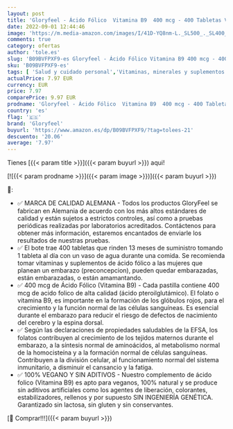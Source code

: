 ```yaml
---
layout: post
title: 'Gloryfeel - Ácido Fólico  Vitamina B9  400 mcg - 400 Tabletas Veganas para más de 1 año - Vitaminas embarazo - Crecimiento del tejido materno - Sistema inmunológico normal y células sanguíneas'
date: 2022-09-01 12:44:46
image: 'https://m.media-amazon.com/images/I/41D-YQ8nm-L._SL500_._SL400_.jpg'
comments: true
category: ofertas
author: 'tole.es'
slug: 'B09BVFPXF9-es Gloryfeel - Ácido Fólico Vitamina B9 400 mcg - 400...'
sku: 'B09BVFPXF9-es'
tags: [ 'Salud y cuidado personal','Vitaminas, minerales y suplementos en medicamentos, remedios y suplementos dietéticos','embarazo','gloryfeel','🇪🇸', ]
actualPrice: 7.97 EUR
currency: EUR
price: 7.97
comparePrice: 9.97 EUR
prodname: 'Gloryfeel - Ácido Fólico  Vitamina B9  400 mcg - 400 Tabletas Veganas para más de 1 año - Vitaminas embarazo - Crecimiento del tejido materno - Sistema inmunológico normal y células sanguíneas'
country: 'es'
flag: '🇪🇸'
brand: 'Gloryfeel'
buyurl: 'https://www.amazon.es/dp/B09BVFPXF9/?tag=tolees-21'
descuento: '20.06'
average: '7.97'
---
```


Tienes [{{< param title >}}]({{< param buyurl >}}) aqui!

[![{{< param prodname >}}]({{< param image >}})]({{< param buyurl >}})

🔎:

- ✅ MARCA DE CALIDAD ALEMANA - Todos los productos GloryFeel se fabrican en Alemania de acuerdo con los más altos estándares de calidad y están sujetos a estrictos controles, así como a pruebas periódicas realizadas por laboratorios acreditados. Contáctenos para obtener más información, estaremos encantados de enviarle los resultados de nuestras pruebas.
- ✅ El bote trae 400 tabletas que rinden 13 meses de suministro tomando 1 tableta al día con un vaso de agua durante una comida. Se recomienda tomar vitaminas y suplementos de ácido fólico a las mujeres que planean un embarazo (preconcepcion), pueden quedar embarazadas, están embarazadas, o están amamantando.
- ✅ 400 mcg de Ácido Fólico (Vitamina B9) - Cada pastilla contiene 400 mcg de acido folico de alta calidad (ácido pteroilglutámico). El folato o vitamina B9, es importante en la formación de los glóbulos rojos, para el crecimiento y la función normal de las células sanguíneas. Es esencial durante el embarazo para reducir el riesgo de defectos de nacimiento del cerebro y la espina dorsal.
- ✅ Según las declaraciones de propiedades saludables de la EFSA, los folatos contribuyen al crecimiento de los tejidos maternos durante el embarazo, a la síntesis normal de aminoácidos, al metabolismo normal de la homocisteína y a la formación normal de células sanguíneas. Contribuyen a la división celular, al funcionamiento normal del sistema inmunitario, a disminuir el cansancio y la fatiga.
- ✅ 100% VEGANO Y SIN ADITIVOS - Nuestro complemento de ácido folico (Vitamina B9) es apto para veganos, 100% natural y se produce sin aditivos artificiales como los agentes de liberación, colorantes, estabilizadores, rellenos y por supuesto SIN INGENIERÍA GENÉTICA. Garantizado sin lactosa, sin gluten y sin conservantes.

[🛒 Comprar!!!]({{< param buyurl >}})
